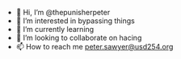 - 👋 Hi, I’m @thepunisherpeter
- 👀 I’m interested in bypassing things
- 🌱 I’m currently learning 
- 💞️ I’m looking to collaborate on hacing
- 📫 How to reach me peter.sawyer@usd254.org

<!---
thepunisherpeter/thepunisherpeter is a ✨ special ✨ repository because its `README.md` (this file) appears on your GitHub profile.
You can click the Preview link to take a look at your changes.
--->
